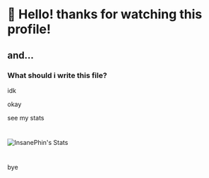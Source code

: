 # 👋 Hello! thanks for watching this profile!

## and...

### What should i write this file?

idk

okay

see my stats

#
![InsanePhin's Stats](https://github-readme-stats.vercel.app/api?username=InsanePhin&show_icons=true&theme=dark&include_all_commits=false&count_private=true)
#

bye
